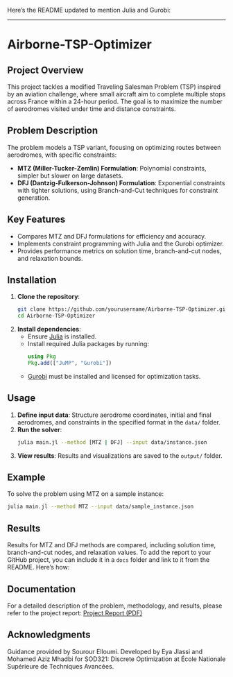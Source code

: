 Here’s the README updated to mention Julia and Gurobi:

---

# Airborne-TSP-Optimizer

## Project Overview
This project tackles a modified Traveling Salesman Problem (TSP) inspired by an aviation challenge, where small aircraft aim to complete multiple stops across France within a 24-hour period. The goal is to maximize the number of aerodromes visited under time and distance constraints.

## Problem Description
The problem models a TSP variant, focusing on optimizing routes between aerodromes, with specific constraints:
- **MTZ (Miller-Tucker-Zemlin) Formulation**: Polynomial constraints, simpler but slower on large datasets.
- **DFJ (Dantzig-Fulkerson-Johnson) Formulation**: Exponential constraints with tighter solutions, using Branch-and-Cut techniques for constraint generation.

## Key Features
- Compares MTZ and DFJ formulations for efficiency and accuracy.
- Implements constraint programming with Julia and the Gurobi optimizer.
- Provides performance metrics on solution time, branch-and-cut nodes, and relaxation bounds.

## Installation
1. **Clone the repository**:
    ```bash
    git clone https://github.com/yourusername/Airborne-TSP-Optimizer.git
    cd Airborne-TSP-Optimizer
    ```
2. **Install dependencies**:
    - Ensure [Julia](https://julialang.org/) is installed.
    - Install required Julia packages by running:
      ```julia
      using Pkg
      Pkg.add(["JuMP", "Gurobi"])
      ```
    - [Gurobi](https://www.gurobi.com/) must be installed and licensed for optimization tasks.

## Usage
1. **Define input data**: Structure aerodrome coordinates, initial and final aerodromes, and constraints in the specified format in the `data/` folder.
2. **Run the solver**:
    ```bash
    julia main.jl --method [MTZ | DFJ] --input data/instance.json
    ```
3. **View results**: Results and visualizations are saved to the `output/` folder.

## Example
To solve the problem using MTZ on a sample instance:
```bash
julia main.jl --method MTZ --input data/sample_instance.json
```

## Results
Results for MTZ and DFJ methods are compared, including solution time, branch-and-cut nodes, and relaxation values.
To add the report to your GitHub project, you can include it in a `docs` folder and link to it from the README. Here’s how:


## Documentation
For a detailed description of the problem, methodology, and results, please refer to the project report:
[Project Report (PDF)](Course_d'avion.pdf)


## Acknowledgments
Guidance provided by Sourour Elloumi. Developed by Eya Jlassi and Mohamed Aziz Mhadbi for SOD321: Discrete Optimization at École Nationale Supérieure de Techniques Avancées.
